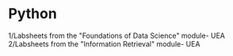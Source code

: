 # Python
1/Labsheets from the "Foundations of Data Science" module- UEA
2/Labsheets from the "Information Retrieval" module- UEA

